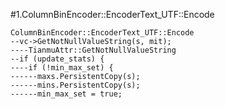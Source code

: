 #1.ColumnBinEncoder::EncoderText_UTF::Encode

```
ColumnBinEncoder::EncoderText_UTF::Encode
--vc->GetNotNullValueString(s, mit);
----TianmuAttr::GetNotNullValueString
--if (update_stats) {
----if (!min_max_set) {
------maxs.PersistentCopy(s);
------mins.PersistentCopy(s);
------min_max_set = true;
```
